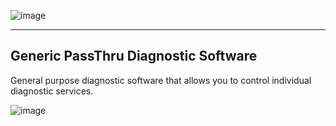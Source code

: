 ![image](https://github.com/user-attachments/assets/0283746b-6880-4dab-a376-7861bda1d027)
*** 
## Generic PassThru Diagnostic Software
General purpose diagnostic software that allows you to control individual diagnostic services.

![image](https://github.com/user-attachments/assets/c43cbd55-5c05-4653-8ea9-c111af294497)

